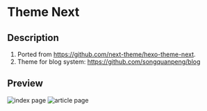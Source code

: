 # Theme Next
## Description
1. Ported from https://github.com/next-theme/hexo-theme-next.
2. Theme for blog system:  https://github.com/songquanpeng/blog

## Preview
![index page](https://user-images.githubusercontent.com/39998050/95343571-48675380-08eb-11eb-9332-35fb42eca24a.png)
![article page](https://user-images.githubusercontent.com/39998050/95343697-6a60d600-08eb-11eb-915c-4449e83e3ae3.png)
